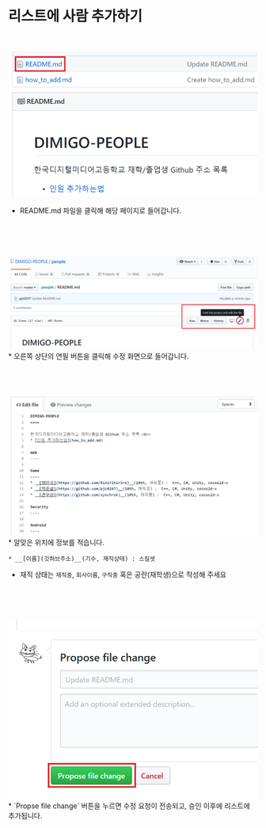 리스트에 사람 추가하기
====
<br><br>
<img src="img/step1.png" width="600">
* README.md 파일을 클릭해 해당 페이지로 들어갑니다.
<br><br><br><br><br>

<img src="img/step2.png" width="600" />
* 오른쪽 상단의 연필 버튼을 클릭해 수정 화면으로 들어갑니다.
<br><br><br><br><br>

<img src="img/step3.png" width="600" />
* 알맞은 위치에 정보를 적습니다.

```
* __[이름](깃허브주소)__(기수, 재직상태) : 스킬셋
```

* 재직 상태는 `재직중`, `회사이름`, `구직중` 혹은 공란(재학생)으로 작성해 주세요
<br><br><br><br><br>

<img src="img/step4.png" width="600" />
* `Propse file change` 버튼을 누르면 수정 요청이 전송되고, 승인 이후에 리스트에 추가됩니다.
